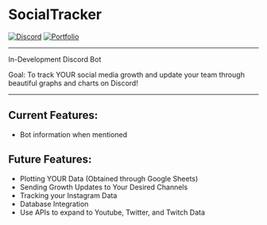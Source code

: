 # SocialTracker

[![Discord](https://img.shields.io/badge/Discord-Join-blue)](http://www.discord.gg/f7bk4yU)
[![Portfolio](https://img.shields.io/badge/Portfolio-Read-yellow)](http://www.alexarcasoy.com/)

---

In-Development Discord Bot

Goal: To track YOUR social media growth and update your team through beautiful graphs and charts on Discord!

---

## Current Features:
* Bot information when mentioned

## Future Features:
* Plotting YOUR Data (Obtained through Google Sheets)
* Sending Growth Updates to Your Desired Channels
* Tracking your Instagram Data
* Database Integration
* Use APIs to expand to Youtube, Twitter, and Twitch Data